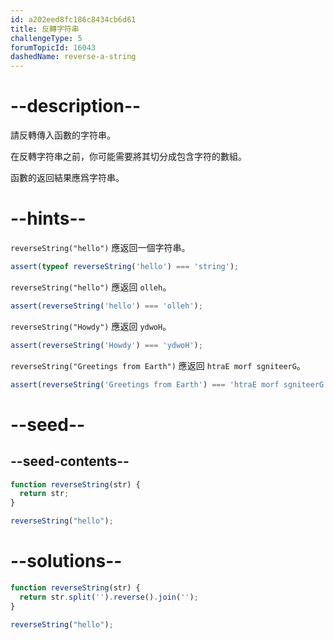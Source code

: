```yaml
---
id: a202eed8fc186c8434cb6d61
title: 反轉字符串
challengeType: 5
forumTopicId: 16043
dashedName: reverse-a-string
---
```


# --description--

請反轉傳入函數的字符串。

在反轉字符串之前，你可能需要將其切分成包含字符的數組。

函數的返回結果應爲字符串。

# --hints--

`reverseString("hello")` 應返回一個字符串。

```js
assert(typeof reverseString('hello') === 'string');
```

`reverseString("hello")` 應返回 `olleh`。

```js
assert(reverseString('hello') === 'olleh');
```

`reverseString("Howdy")` 應返回 `ydwoH`。

```js
assert(reverseString('Howdy') === 'ydwoH');
```

`reverseString("Greetings from Earth")` 應返回 `htraE morf sgniteerG`。

```js
assert(reverseString('Greetings from Earth') === 'htraE morf sgniteerG');
```

# --seed--

## --seed-contents--

```js
function reverseString(str) {
  return str;
}

reverseString("hello");
```

# --solutions--

```js
function reverseString(str) {
  return str.split('').reverse().join('');
}

reverseString("hello");
```
